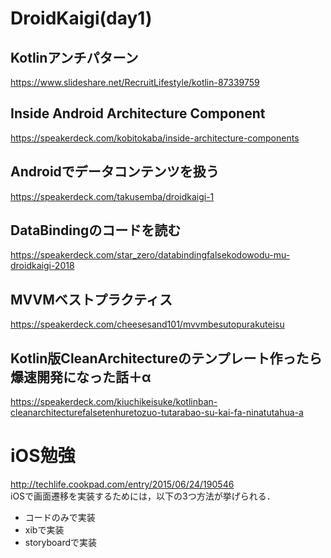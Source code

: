 # DroidKaigi(day1)
## Kotlinアンチパターン  
https://www.slideshare.net/RecruitLifestyle/kotlin-87339759
## Inside Android Architecture Component
https://speakerdeck.com/kobitokaba/inside-architecture-components
## Androidでデータコンテンツを扱う
https://speakerdeck.com/takusemba/droidkaigi-1
## DataBindingのコードを読む  
https://speakerdeck.com/star_zero/databindingfalsekodowodu-mu-droidkaigi-2018
## MVVMベストプラクティス  
https://speakerdeck.com/cheesesand101/mvvmbesutopurakuteisu
## Kotlin版CleanArchitectureのテンプレート作ったら爆速開発になった話＋α
https://speakerdeck.com/kiuchikeisuke/kotlinban-cleanarchitecturefalsetenhuretozuo-tutarabao-su-kai-fa-ninatutahua-a

# iOS勉強
http://techlife.cookpad.com/entry/2015/06/24/190546  
iOSで画面遷移を実装するためには，以下の3つ方法が挙げられる．  
- コードのみで実装
- xibで実装
- storyboardで実装  
